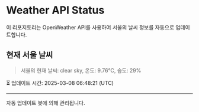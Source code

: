 
# Weather API Status

이 리포지토리는 OpenWeather API를 사용하여 서울의 날씨 정보를 자동으로 업데이트합니다.

## 현재 서울 날씨
> 서울의 현재 날씨: clear sky, 온도: 9.76°C, 습도: 29%

⏳ 업데이트 시간: 2025-03-08 06:48:21 (UTC)

---
자동 업데이트 봇에 의해 관리됩니다.
